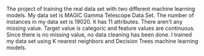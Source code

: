 The project of training the real data set with two different machine learning models. 
My data set is MAGIC Gamma Telescope Data Set. The number of instances in my data set is 19020. It has 11 attributes. 
There aren't any missing value. Target value is categoric and feature values are continuous. 
Since there is no missing value, no data cleaning has been done. 
I trained my data set using K nearest neighbors and Decision Trees machine learning models.